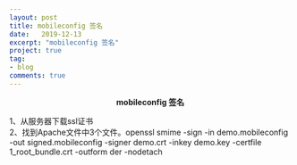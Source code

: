 ```yaml
---
layout: post
title: mobileconfig 签名
date:   2019-12-13
excerpt: "mobileconfig 签名"
project: true
tag:
- blog
comments: true
---
```

 
    
<center>
<b> mobileconfig 签名</b><br>

</center>
 
1、从服务器下载ssl证书<br>
2、找到Apache文件中3个文件。openssl smime -sign -in demo.mobileconfig -out signed.mobileconfig -signer demo.crt -inkey demo.key -certfile 1_root_bundle.crt -outform der -nodetach

 

 
 

 
 
 
